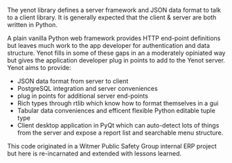 The yenot library defines a server framework and JSON data format to talk to a
client library.  It is generally expected that the client & server are both
written in Python.

A plain vanilla Python web framework provides HTTP end-point definitions but
leaves much work to the app developer for authentication and data structure.
Yenot fills in some of these gaps in an a moderately opiniated way but gives
the application developer plug in points to add to the Yenot server.  Yenot
aims to provide:

* JSON data format from server to client
* PostgreSQL integration and server conveniences
* plug in points for additional server end-points
* Rich types through rtlib which know how to format themselves in a gui
* Tabular data conveniences and efficent flexible Python editable tuple type
* Client desktop application in PyQt which can auto-detect lots of things from
  the server and expose a report list and searchable menu structure.

This code originated in a Witmer Public Safety Group internal ERP project but
here is re-incarnated and extended with lessons learned.
